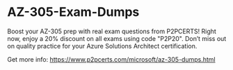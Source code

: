 # AZ-305-Exam-Dumps
Boost your AZ-305 prep with real exam questions from P2PCERTS! Right now, enjoy a 20% discount on all exams using code "P2P20". Don’t miss out on quality practice for your Azure Solutions Architect certification.

Get more info: https://www.p2pcerts.com/microsoft/az-305-dumps.html
